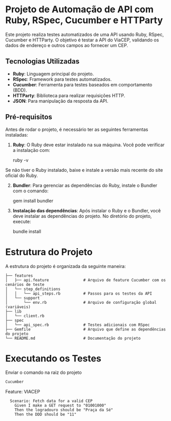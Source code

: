 # Projeto de Automação de API com Ruby, RSpec, Cucumber e HTTParty

Este projeto realiza testes automatizados de uma API usando Ruby, RSpec, Cucumber e HTTParty. O objetivo é testar a API do ViaCEP, validando os dados de endereço e outros campos ao fornecer um CEP.

## Tecnologias Utilizadas

- **Ruby**: Linguagem principal do projeto.
- **RSpec**: Framework para testes automatizados.
- **Cucumber**: Ferramenta para testes baseados em comportamento (BDD).
- **HTTParty**: Biblioteca para realizar requisições HTTP.
- **JSON**: Para manipulação da resposta da API.

## Pré-requisitos

Antes de rodar o projeto, é necessário ter as seguintes ferramentas instaladas:

1. **Ruby**: O Ruby deve estar instalado na sua máquina. Você pode verificar a instalação com:

   ruby -v

Se não tiver o Ruby instalado, baixe e instale a versão mais recente do site oficial do Ruby.

2. **Bundler**: Para gerenciar as dependências do Ruby, instale o Bundler com o comando:

    gem install bundler

3. **Instalação das dependências**: Após instalar o Ruby e o Bundler, você deve instalar as dependências do projeto. No diretório do projeto, execute:

    bundle install


# Estrutura do Projeto

A estrutura do projeto é organizada da seguinte maneira:

```
├── features
│   ├── api.feature               # Arquivo de feature Cucumber com os cenários de teste
│   └── step_definitions
│   │   └── api_steps.rb          # Passos para os testes da API
│   └── support
│       └── env.rb                # Arquivo de configuração global (variáveis)
├── lib
│   └── client.rb   
├── spec
│   └── api_spec.rb               # Testes adicionais com RSpec
├── Gemfile                       # Arquivo que define as dependências do projeto
└── README.md                     # Documentação do projeto
```

# Executando os Testes

 Enviar o comando na raiz do projeto
```bash
Cucumber
```
    


Feature: VIACEP
```
  Scenario: Fetch data for a valid CEP
    Given I make a GET request to "01001000"
    Then the logradouro should be "Praça da Sé"
    Then the DDD should be "11"
```
